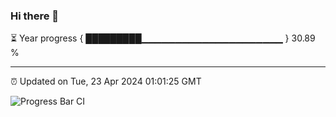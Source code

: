 ### Hi there 👋

⏳ Year progress { █████████▁▁▁▁▁▁▁▁▁▁▁▁▁▁▁▁▁▁▁▁▁ } 30.89 %

---

⏰ Updated on Tue, 23 Apr 2024 01:01:25 GMT

![Progress Bar CI](https://github.com/liununu/liununu/workflows/Progress%20Bar%20CI/badge.svg)
